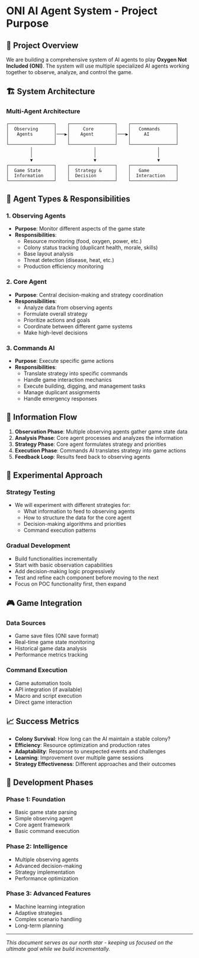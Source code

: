 # ONI AI Agent System - Project Purpose

## 🎯 **Project Overview**

We are building a comprehensive system of AI agents to play **Oxygen Not Included (ONI)**. The system will use multiple specialized AI agents working together to observe, analyze, and control the game.

## 🏗️ **System Architecture**

### **Multi-Agent Architecture**
```
┌─────────────────┐    ┌─────────────────┐    ┌─────────────────┐
│  Observing      │    │     Core        │    │   Commands      │
│   Agents        │───▶│    Agent        │───▶│     AI          │
│                 │    │                 │    │                 │
└─────────────────┘    └─────────────────┘    └─────────────────┘
         │                       │                       │
         │                       │                       │
         ▼                       ▼                       ▼
┌─────────────────┐    ┌─────────────────┐    ┌─────────────────┐
│  Game State     │    │  Strategy &     │    │   Game          │
│  Information    │    │  Decision       │    │  Interaction    │
└─────────────────┘    └─────────────────┘    └─────────────────┘
```

## 🤖 **Agent Types & Responsibilities**

### **1. Observing Agents**
- **Purpose**: Monitor different aspects of the game state
- **Responsibilities**:
  - Resource monitoring (food, oxygen, power, etc.)
  - Colony status tracking (duplicant health, morale, skills)
  - Base layout analysis
  - Threat detection (disease, heat, etc.)
  - Production efficiency monitoring

### **2. Core Agent**
- **Purpose**: Central decision-making and strategy coordination
- **Responsibilities**:
  - Analyze data from observing agents
  - Formulate overall strategy
  - Prioritize actions and goals
  - Coordinate between different game systems
  - Make high-level decisions

### **3. Commands AI**
- **Purpose**: Execute specific game actions
- **Responsibilities**:
  - Translate strategy into specific commands
  - Handle game interaction mechanics
  - Execute building, digging, and management tasks
  - Manage duplicant assignments
  - Handle emergency responses

## 🔄 **Information Flow**

1. **Observation Phase**: Multiple observing agents gather game state data
2. **Analysis Phase**: Core agent processes and analyzes the information
3. **Strategy Phase**: Core agent formulates strategy and priorities
4. **Execution Phase**: Commands AI translates strategy into game actions
5. **Feedback Loop**: Results feed back to observing agents

## 🧪 **Experimental Approach**

### **Strategy Testing**
- We will experiment with different strategies for:
  - What information to feed to observing agents
  - How to structure the data for the core agent
  - Decision-making algorithms and priorities
  - Command execution patterns

### **Gradual Development**
- Build functionalities incrementally
- Start with basic observation capabilities
- Add decision-making logic progressively
- Test and refine each component before moving to the next
- Focus on POC functionality first, then expand

## 🎮 **Game Integration**

### **Data Sources**
- Game save files (ONI save format)
- Real-time game state monitoring
- Historical game data analysis
- Performance metrics tracking

### **Command Execution**
- Game automation tools
- API integration (if available)
- Macro and script execution
- Direct game interaction

## 📈 **Success Metrics**

- **Colony Survival**: How long can the AI maintain a stable colony?
- **Efficiency**: Resource optimization and production rates
- **Adaptability**: Response to unexpected events and challenges
- **Learning**: Improvement over multiple game sessions
- **Strategy Effectiveness**: Different approaches and their outcomes

## 🚀 **Development Phases**

### **Phase 1: Foundation**
- Basic game state parsing
- Simple observing agent
- Core agent framework
- Basic command execution

### **Phase 2: Intelligence**
- Multiple observing agents
- Advanced decision-making
- Strategy implementation
- Performance optimization

### **Phase 3: Advanced Features**
- Machine learning integration
- Adaptive strategies
- Complex scenario handling
- Long-term planning

---

*This document serves as our north star - keeping us focused on the ultimate goal while we build incrementally.* 